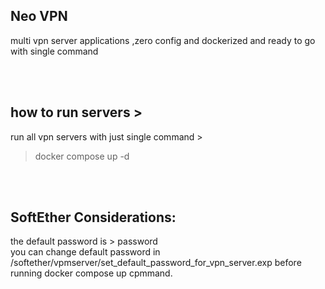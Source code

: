 Neo VPN 
-
multi vpn server applications ,zero config and dockerized and ready to go with single command

<br>
<br>

how to run servers > 
-
run all vpn servers with just single command > 
> docker compose up -d

<br>
<br>

SoftEther Considerations:
-
the default password is  > password <br>
you can change default password in /softether/vpmserver/set_default_password_for_vpn_server.exp before running docker compose up cpmmand.